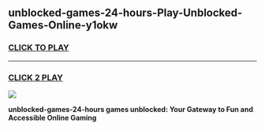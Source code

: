 
## unblocked-games-24-hours-Play-Unblocked-Games-Online-y1okw
<h3>
<a href="https://premium76.site?title=unblocked-games-24-hours&ref=24A">CLICK TO PLAY</a></h3>
<hr>

<h3>
<a href="https://premium76.site?title=unblocked-games-24-hours&ref=24A">CLICK 2 PLAY</a>
  
</h3>

<a href="https://premium76.site?title=unblocked-games-24-hours&ref=24A"><img src="https://clearcache.store/games.png"></a>


**unblocked-games-24-hours games unblocked: Your Gateway to Fun and Accessible Online Gaming**
